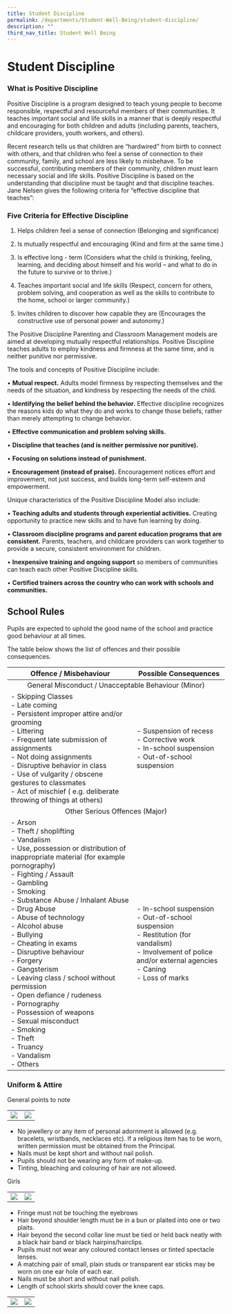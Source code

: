 ```yaml
---
title: Student Discipline
permalink: /departments/Student-Well-Being/student-discipline/
description: ""
third_nav_title: Student Well Being
---
```

# Student Discipline

### What is Positive Discipline

Positive Discipline is a program designed to teach young people to become responsible, respectful and resourceful members of their communities. It teaches important social and life skills in a manner that is deeply respectful and encouraging for both children and adults (including parents, teachers, childcare providers, youth workers, and others). 

Recent research tells us that children are “hardwired” from birth to connect with others, and that children who feel a sense of connection to their community, family, and school are less likely to misbehave. To be successful, contributing members of their community, children must learn necessary social and life skills. Positive Discipline is based on the understanding that discipline must be taught and that discipline teaches. Jane Nelsen gives the following criteria for “effective discipline that teaches”:

### Five Criteria for Effective Discipline

1) Helps children feel a sense of connection (Belonging and significance)

2) Is mutually respectful and encouraging (Kind and firm at the same time.)

3) Is effective long - term (Considers what the child is thinking, feeling, learning, and deciding about himself and his world – and what to do in the future to survive or to thrive.)

4) Teaches important social and life skills (Respect, concern for others, problem solving, and cooperation as well as the skills to contribute to the home, school or larger community.)

5) Invites children to discover how capable they are (Encourages the constructive use of personal power and autonomy.) 


The Positive Discipline Parenting and Classroom Management models are aimed at developing mutually respectful relationships. Positive Discipline teaches adults to employ kindness and firmness at the same time, and is neither punitive nor permissive.

The tools and concepts of Positive Discipline include:

• **Mutual respect.** Adults model firmness by respecting themselves and the needs of the situation, and kindness by respecting the needs of the child.

• **Identifying the belief behind the behavior.** Effective discipline recognizes the reasons kids do what they do and works to change those beliefs, rather than merely attempting to change behavior.

• **Effective communication and problem solving skills.**

• **Discipline that teaches (and is neither permissive nor punitive).**

• **Focusing on solutions instead of punishment.**

• **Encouragement (instead of praise).** Encouragement notices effort and improvement, not just success, and builds long-term self-esteem and empowerment.

Unique characteristics of the Positive Discipline Model also include:

• **Teaching adults and students through experiential activities.** Creating opportunity to practice new skills and to have fun learning by doing.

• **Classroom discipline programs and parent education programs that are consistent.** Parents, teachers, and childcare providers can work together to provide a secure, consistent environment for children.

• **Inexpensive training and ongoing support** so members of communities can teach each other Positive Discipline skills.

• **Certified trainers across the country who can work with schools and communities.**


## School Rules
Pupils are expected to uphold the good name of the school and practice good behaviour at all times.

The table below shows the list of offences and their possible consequences.


<table>
<thead>
  <tr>
    <th style="text-align: center;">Offence / Misbehaviour</th>
    <th style="text-align: center;">Possible Consequences</th>
  </tr>
</thead>
<tbody>
  <tr>
    <td colspan="2" style="text-align: center;">General Misconduct / Unacceptable Behaviour (Minor)</td>
  </tr>
  <tr>
    <td>- Skipping Classes<br>- Late coming<br>- Persistent improper attire and/or grooming<br>- Littering<br>- Frequent late submission of assignments<br>- Not doing assignments<br>- Disruptive behavior in class<br>- Use of vulgarity / obscene gestures to classmates<br>- Act of mischief ( e.g. deliberate throwing of things at others)</td>
    <td>- Suspension of recess<br>- Corrective work<br>- In-school suspension<br>- Out-of-school suspension</td>
  </tr>
  <tr>
    <td colspan="2" style="text-align: center;"> Other Serious Offences (Major)</td>
  </tr>
  <tr>
    <td>- Arson <br>- Theft / shoplifting <br>- Vandalism <br>- Use, possession or distribution of inappropriate material (for example pornography) <br>- Fighting / Assault <br>- Gambling <br>- Smoking <br>- Substance Abuse / Inhalant Abuse <br>- Drug Abuse <br>- Abuse of technology <br>- Alcohol abuse <br>- Bullying <br>- Cheating in exams <br>- Disruptive behaviour <br>- Forgery <br>- Gangsterism <br>- Leaving class / school without permission <br>- Open defiance / rudeness <br>- Pornography <br>- Possession of weapons <br>- Sexual misconduct <br>- Smoking <br>- Theft <br>- Truancy <br>- Vandalism <br>- Others</td>
    <td>- In-school suspension <br>- Out-of-school suspension<br>- Restitution (for vandalism)<br>- Involvement of police and/or external agencies<br>- Caning<br>- Loss of marks</td>
  </tr>
</tbody>
</table>


### Uniform & Attire

General points to note

|   |   |
|---|---|
| ![](/images/Departments/Student%20Discipline/Final%20Full%20Uniform.jpg)  | ![](/images/Departments/Student%20Discipline/Final%20PE%20attire.jpg)  |

* No jewellery or any item of personal adornment is allowed (e.g. bracelets, wristbands, necklaces etc). If a religious item has to be worn, written permission must be obtained from the Principal.
* Nails must be kept short and without nail polish.
* Pupils should not be wearing any form of make-up.
* Tinting, bleaching and colouring of hair are not allowed.

Girls

|   |   |
|---|---|
| ![](/images/Departments/Student%20Discipline/Girl%201.jpeg)  |  ![](/images/Departments/Student%20Discipline/Girl%202.jpeg)   |

* Fringe must not be touching the eyebrows
* Hair beyond shoulder length must be in a bun or plaited into one or two plaits.
* Hair beyond the second collar line must be tied or held back neatly with a black hair band or black hairpins/hairclips.
* Pupils must not wear any coloured contact lenses or tinted spectacle lenses.
* A matching pair of small, plain studs or transparent ear sticks may be worn on one ear hole of each ear.
* Nails must be short and without nail polish.
* Length of school skirts should cover the knee caps.
 
|   |   |
|---|---|
| ![](/images/Departments/Student%20Discipline/Boy%201.jpeg)  |  ![](/images/Departments/Student%20Discipline/Boy%202.jpeg)   |